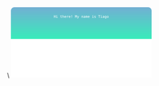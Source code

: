 <div>
<div align="center">\
<a href="#" target="_self">
<img src="./assets/hero-header.svg" alt="Header SVG" style="max-width: 100%;" />
</a>




</div>
</div>


<!--
**tiagobnobrega/tiagobnobrega** is a ✨ _special_ ✨ repository because its `README.md` (this file) appears on your GitHub profile.


transform: scaleX(5) translateX(calc(100% - (100% / 1.2)));

Here are some ideas to get you started:

- 🔭 I’m currently working on ...
- 🌱 I’m currently learning ...
- 👯 I’m looking to collaborate on ...
- 🤔 I’m looking for help with ...
- 💬 Ask me about ...
- 📫 How to reach me: ...
- 😄 Pronouns: ...
- ⚡ Fun fact: ...
-->
